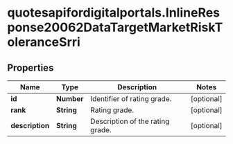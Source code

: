 # quotesapifordigitalportals.InlineResponse20062DataTargetMarketRiskToleranceSrri

## Properties

Name | Type | Description | Notes
------------ | ------------- | ------------- | -------------
**id** | **Number** | Identifier of rating grade. | [optional] 
**rank** | **String** | Rating grade. | [optional] 
**description** | **String** | Description of the rating grade. | [optional] 



